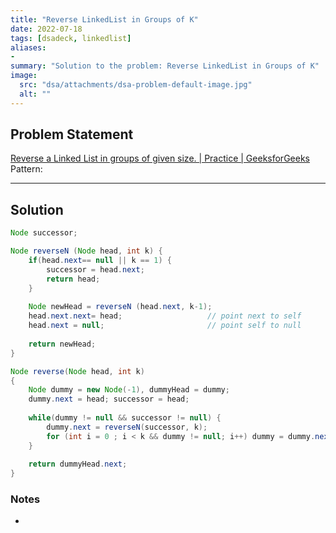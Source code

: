 ```yaml
---
title: "Reverse LinkedList in Groups of K"
date: 2022-07-18
tags: [dsadeck, linkedlist]
aliases:
- 
summary: "Solution to the problem: Reverse LinkedList in Groups of K"
image:
  src: "dsa/attachments/dsa-problem-default-image.jpg"
  alt: ""
---
```


## Problem Statement
[Reverse a Linked List in groups of given size. | Practice | GeeksforGeeks](https://practice.geeksforgeeks.org/problems/reverse-a-linked-list-in-groups-of-given-size/1)
Pattern: 

---

## Solution
``` java
Node successor;

Node reverseN (Node head, int k) {
	if(head.next== null || k == 1) {
		successor = head.next;
		return head;
	}
	
	Node newHead = reverseN (head.next, k-1);
	head.next.next= head;                   // point next to self
	head.next = null;                       // point self to null
	
	return newHead;
}

Node reverse(Node head, int k)
{
	Node dummy = new Node(-1), dummyHead = dummy;
	dummy.next = head; successor = head;
	
	while(dummy != null && successor != null) {
		dummy.next = reverseN(successor, k);
		for (int i = 0 ; i < k && dummy != null; i++) dummy = dummy.next;
	}
	
	return dummyHead.next;
}
```

### Notes
- 

